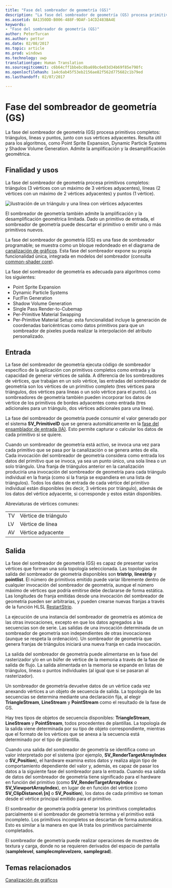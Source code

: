 ```yaml
---
title: "Fase del sombreador de geometría (GS)"
description: "La fase del sombreador de geometría (GS) procesa primitivos completos: triángulos, líneas y puntos, junto con sus vértices adyacentes."
ms.assetid: 8A1350DD-B006-488F-9DAF-14CD2483BA4E
keywords:
- "Fase del sombreador de geometría (GS)"
author: PeterTurcan
ms.author: pettur
ms.date: 02/08/2017
ms.topic: article
ms.prod: windows
ms.technology: uwp
translationtype: Human Translation
ms.sourcegitcommit: c6b64cff1bbebc8ba69bc6e03d34b69f85e798fc
ms.openlocfilehash: 1a4c6ab45f53eb2156ae82f562d775682c1b79ed
ms.lasthandoff: 02/07/2017

---
```


# <a name="geometry-shader-gs-stage"></a>Fase del sombreador de geometría (GS)


La fase del sombreador de geometría (GS) procesa primitivos completos: triángulos, líneas y puntos, junto con sus vértices adyacentes. Resulta útil para los algoritmos, como Point Sprite Expansion, Dynamic Particle Systems y Shadow Volume Generation. Admite la amplificación y la desamplificación geométrica.

## <a name="span-idpurposeandusesspanspan-idpurposeandusesspanspan-idpurposeandusesspanpurpose-and-uses"></a><span id="Purpose_and_uses"></span><span id="purpose_and_uses"></span><span id="PURPOSE_AND_USES"></span>Finalidad y usos


La fase del sombreador de geometría procesa primitivos completos: triángulos (3 vértices con un máximo de 3 vértices adyacentes), líneas (2 vértices con un máximo de 2 vértices adyacentes) y puntos (1 vértice).

![ilustración de un triángulo y una línea con vértices adyacentes](images/d3d10-gs.png)

El sombreador de geometría también admite la amplificación y la desamplificación geométrica limitada. Dado un primitivo de entrada, el sombreador de geometría puede descartar el primitivo o emitir uno o más primitivos nuevos.

La fase del sombreador de geometría (GS) es una fase de sombreador programable; se muestra como un bloque redondeado en el diagrama de [canalización de gráficos](graphics-pipeline.md). Esta fase del sombreador expone su propia funcionalidad única, integrada en modelos del sombreador (consulta [common-shader core](https://msdn.microsoft.com/library/windows/desktop/bb509580)).

La fase del sombreador de geometría es adecuada para algoritmos como los siguientes:

-   Point Sprite Expansion
-   Dynamic Particle Systems
-   Fur/Fin Generation
-   Shadow Volume Generation
-   Single Pass Render-to-Cubemap
-   Per-Primitive Material Swapping
-   Per-Primitive Material Setup: esta funcionalidad incluye la generación de coordenadas baricéntricas como datos primitivos para que un sombreador de píxeles pueda realizar la interpolación del atributo personalizado.

## <a name="span-idinputspanspan-idinputspanspan-idinputspaninput"></a><span id="Input"></span><span id="input"></span><span id="INPUT"></span>Entrada


La fase del sombreador de geometría ejecuta código de sombreador específico de la aplicación con primitivos completos como entrada y la capacidad de generar vértices de salida. A diferencia de los sombreadores de vértices, que trabajan en un solo vértice, las entradas del sombreador de geometría son los vértices de un primitivo completo (tres vértices para triángulos, dos vértices para líneas o un solo vértice para el punto). Los sombreadores de geometría también pueden incorporar los datos de vértice de los primitivos de bordes adyacentes como entrada (tres adicionales para un triángulo, dos vértices adicionales para una línea).

La fase del sombreador de geometría puede consumir el valor generado por el sistema **SV\_PrimitiveID** que se genera automáticamente en la [fase del ensamblador de entrada (IA)](input-assembler-stage--ia-.md). Esto permite capturar o calcular los datos de cada primitivo si se quiere.

Cuando un sombreador de geometría está activo, se invoca una vez para cada primitivo que se pasa por la canalización o se genera antes de ella. Cada invocación del sombreador de geometría considera como entrada los datos del primitivo que se invoca, ya sea un punto único, una sola línea o un solo triángulo. Una franja de triángulos anterior en la canalización produciría una invocación del sombreador de geometría para cada triángulo individual en la franja (como si la franja se expandiera en una lista de triángulos). Todos los datos de entrada de cada vértice del primitivo individual están disponibles (es decir, 3 vértices por triángulo), además de los datos del vértice adyacente, si corresponde y estos están disponibles.

Abreviaturas de vértices comunes:

|     |                 |
|-----|-----------------|
| TV  | Vértice de triángulo |
| LV  | Vértice de línea     |
| AV  | Vértice adyacente |

 

## <a name="span-idoutputspanspan-idoutputspanspan-idoutputspanoutput"></a><span id="Output"></span><span id="output"></span><span id="OUTPUT"></span>Salida


La fase del sombreador de geometría (GS) es capaz de presentar varios vértices que forman una sola topología seleccionada. Las topologías de salida del sombreador de geometría disponibles son **tristrip**, **linestrip** y **pointlist**. El número de primitivos emitido puede variar libremente dentro de cualquier invocación del sombreador de geometría, aunque el número máximo de vértices que podría emitirse debe declararse de forma estática. Las longitudes de franja emitidas desde una invocación del sombreador de geometría pueden ser arbitrarias, y pueden crearse nuevas franjas a través de la función HLSL [RestartStrip](https://msdn.microsoft.com/library/windows/desktop/bb509660).

La ejecución de una instancia del sombreador de geometría es atómica de las otras invocaciones, excepto en que los datos agregados a las secuencias son de serie. Las salidas de una invocación determinada de un sombreador de geometría son independientes de otras invocaciones (aunque se respeta la ordenación). Un sombreador de geometría que genera franjas de triángulos iniciará una nueva franja en cada invocación.

La salida del sombreador de geometría puede alimentarse en la fase del rasterizador y/o en un búfer de vértice de la memoria a través de la fase de salida de flujo. La salida alimentada en la memoria se expande en listas de triángulos, líneas o puntos individuales (al igual que si se pasaran al rasterizador).

Un sombreador de geometría devuelve datos de un vértice cada vez anexando vértices a un objeto de secuencia de salida. La topología de las secuencias se determina mediante una declaración fija, al elegir **TriangleStream**, **LineStream** y **PointStream** como el resultado de la fase de GS.

Hay tres tipos de objetos de secuencia disponibles: **TriangleStream**, **LineStream** y **PointStream**, todos procedentes de plantillas. La topología de la salida viene determinada por su tipo de objeto correspondiente, mientras que el formato de los vértices que se anexa a la secuencia está determinado por el tipo de plantilla.

Cuando una salida del sombreador de geometría se identifica como un valor interpretado por el sistema (por ejemplo, **SV\_RenderTargetArrayIndex** o **SV\_Position**), el hardware examina estos datos y realiza algún tipo de comportamiento dependiente del valor y, además, es capaz de pasar los datos a la siguiente fase del sombreador para la entrada. Cuando esa salida de datos del sombreador de geometría tiene significado para el hardware en función del primitivo (como **SV\_RenderTargetArrayIndex** o **SV\_ViewportArrayIndex**), en lugar de en función del vértice (como **SV\_ClipDistance\ [n\]** o **SV\_Position**), los datos de cada primitivo se toman desde el vértice principal emitido para el primitivo.

El sombreador de geometría podría generar los primitivos completados parcialmente si el sombreador de geometría termina y el primitivo está incompleto. Los primitivos incompletos se descartan de forma automática. Esto es similar a la manera en que IA trata los primitivos parcialmente completados.

El sombreador de geometría puede realizar operaciones de muestreo de textura y carga, donde no se requieren derivados del espacio de pantalla (**samplelevel**, **samplecmplevelzero**, **samplegrad**).

## <a name="span-idrelated-topicsspanrelated-topics"></a><span id="related-topics"></span>Temas relacionados


[Canalización de gráficos](graphics-pipeline.md)

 

 





